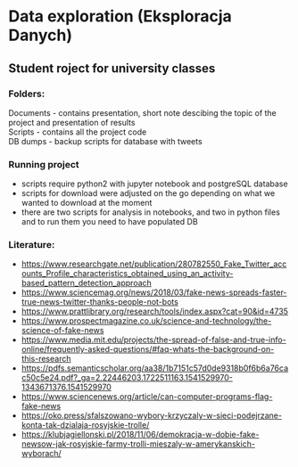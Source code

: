 # Data exploration (Eksploracja Danych)

## Student roject for university classes


### Folders:

Documents - contains presentation, short note descibing the topic of the project and presentation of results  
Scripts - contains all the project code  
DB dumps - backup scripts for database with tweets  


### Running project

- scripts require python2 with jupyter notebook and postgreSQL database
- scripts for download were adjusted on the go depending on what we wanted to download at the moment
- there are two scripts for analysis in notebooks, and two in python files and to run them you need to have populated DB


### Literature:

- https://www.researchgate.net/publication/280782550_Fake_Twitter_accounts_Profile_characteristics_obtained_using_an_activity-based_pattern_detection_approach
- https://www.sciencemag.org/news/2018/03/fake-news-spreads-faster-true-news-twitter-thanks-people-not-bots
- https://www.prattlibrary.org/research/tools/index.aspx?cat=90&id=4735
- https://www.prospectmagazine.co.uk/science-and-technology/the-science-of-fake-news
- https://www.media.mit.edu/projects/the-spread-of-false-and-true-info-online/frequently-asked-questions/#faq-whats-the-background-on-this-research
- https://pdfs.semanticscholar.org/aa38/1b7151c57d0de9318b0f6b6a76cac50c5e24.pdf?_ga=2.22446203.1722511163.1541529970-1343671376.1541529970
- https://www.sciencenews.org/article/can-computer-programs-flag-fake-news
- https://oko.press/sfalszowano-wybory-krzyczaly-w-sieci-podejrzane-konta-tak-dzialaja-rosyjskie-trolle/
- https://klubjagiellonski.pl/2018/11/06/demokracja-w-dobie-fake-newsow-jak-rosyjskie-farmy-trolli-mieszaly-w-amerykanskich-wyborach/
